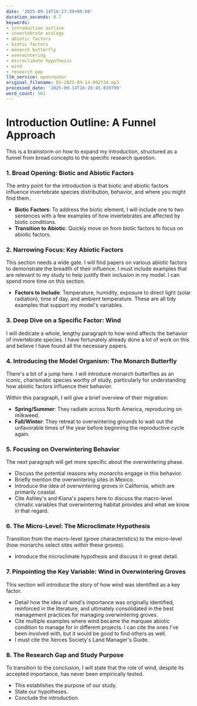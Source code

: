 ```yaml
---
date: '2025-09-14T16:27:39+00:00'
duration_seconds: 0.7
keywords:
- introduction outline
- invertebrate ecology
- abiotic factors
- biotic factors
- monarch butterfly
- overwintering
- microclimate hypothesis
- wind
- research gap
llm_service: openrouter
original_filename: DV-2025-09-14-092734.mp3
processed_date: '2025-09-14T16:28:45.039799'
word_count: 561
---
```

# Introduction Outline: A Funnel Approach

This is a brainstorm on how to expand my introduction, structured as a funnel from broad concepts to the specific research question.

### 1. Broad Opening: Biotic and Abiotic Factors

The entry point for the introduction is that biotic and abiotic factors influence invertebrate species distribution, behavior, and where you might find them. 

*   **Biotic Factors**: To address the biotic element, I will include one to two sentences with a few examples of how invertebrates are affected by biotic conditions.
*   **Transition to Abiotic**: Quickly move on from biotic factors to focus on abiotic factors.

### 2. Narrowing Focus: Key Abiotic Factors

This section needs a wide gate. I will find papers on various abiotic factors to demonstrate the breadth of their influence. I must include examples that are relevant to my study to help justify their inclusion in my model. I can spend more time on this section.

*   **Factors to Include**: Temperature, humidity, exposure to direct light (solar radiation), time of day, and ambient temperature. These are all tidy examples that support my model's variables.

### 3. Deep Dive on a Specific Factor: Wind

I will dedicate a whole, lengthy paragraph to how wind affects the behavior of invertebrate species. I have fortunately already done a lot of work on this and believe I have found all the necessary papers.

### 4. Introducing the Model Organism: The Monarch Butterfly

There's a bit of a jump here. I will introduce monarch butterflies as an iconic, charismatic species worthy of study, particularly for understanding how abiotic factors influence their behavior. 

Within this paragraph, I will give a brief overview of their migration:
*   **Spring/Summer**: They radiate across North America, reproducing on milkweed.
*   **Fall/Winter**: They retreat to overwintering grounds to wait out the unfavorable times of the year before beginning the reproductive cycle again.

### 5. Focusing on Overwintering Behavior

The next paragraph will get more specific about the overwintering phase. 

*   Discuss the potential reasons why monarchs engage in this behavior.
*   Briefly mention the overwintering sites in Mexico.
*   Introduce the idea of overwintering groves in California, which are primarily coastal.
*   Cite Ashley's and Kiana's papers here to discuss the macro-level climatic variables that overwintering habitat provides and what we know in that regard.

### 6. The Micro-Level: The Microclimate Hypothesis

Transition from the macro-level (grove characteristics) to the micro-level (how monarchs select sites *within* these groves). 

*   Introduce the microclimate hypothesis and discuss it in great detail.

### 7. Pinpointing the Key Variable: Wind in Overwintering Groves

This section will introduce the story of how wind was identified as a key factor.

*   Detail how the idea of wind's importance was originally identified, reinforced in the literature, and ultimately consolidated in the best management practices for managing overwintering groves.
*   Cite multiple examples where wind became the marquee abiotic condition to manage for in different projects. I can cite the ones I've been involved with, but it would be good to find others as well.
*   I must cite the Xerces Society's Land Manager's Guide.

### 8. The Research Gap and Study Purpose

To transition to the conclusion, I will state that the role of wind, despite its accepted importance, has never been empirically tested. 

*   This establishes the purpose of our study.
*   State our hypotheses.
*   Conclude the introduction.